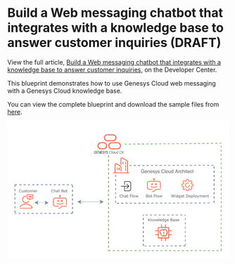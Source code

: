 # Build a Web messaging chatbot that integrates with a knowledge base to answer customer inquiries (DRAFT)
View the full article, [Build a Web messaging chatbot that integrates with a knowledge base to answer customer inquiries](https://developer.genesys.cloud/blueprints/web-messaging-chatbot-with-knowledge-base "Build a Web messaging chatbot that integrates with a knowledge base to answer customer inquiries"), on the Developer Center. 

This blueprint demonstrates how to use Genesys Cloud web messaging with a Genesys Cloud knowledge base.

You can view the complete blueprint and download the sample files from [here](https://github.com/GenesysCloudBlueprints/web-messaging-chatbot-with-knowledge-base "Build a Web messaging chatbot that integrates with a knowledge base to answer customer inquiries").

![Overview](blueprint/images/flowchart.png "Overview")
